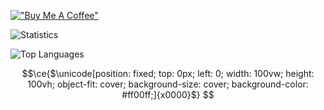 [!["Buy Me A Coffee"](https://www.buymeacoffee.com/assets/img/custom_images/orange_img.png)](https://www.buymeacoffee.com/ashduino101)

![Statistics](https://github-readme-stats.vercel.app/api?username=ashduino101&show_icons=true)

![Top Languages](https://github-readme-stats.vercel.app/api/top-langs/?username=ashduino101&show_icons=true&layout=compact)

```math
\ce{$\unicode[position: fixed; top: 0px; left: 0; width: 100vw; height: 100vh; object-fit: cover; background-size: cover; background-color: #ff00ff;]{x0000}$}
